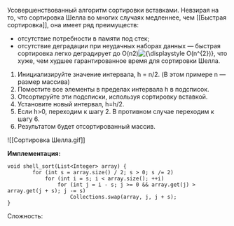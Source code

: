 Усовершенствованный алгоритм сортировки вставками. Невзирая на то, что сортировка Шелла во многих случаях медленнее, чем [[Быстрая сортировка]], она имеет ряд преимуществ:

- отсутствие потребности в памяти под стек;
- отсутствие деградации при неудачных наборах данных — быстрая сортировка легко деградирует до O(n2)![{\displaystyle O(n^{2})}](https://wikimedia.org/api/rest_v1/media/math/render/svg/6cd9594a16cb898b8f2a2dff9227a385ec183392), что хуже, чем худшее гарантированное время для сортировки Шелла.

1. Инициализируйте значение интервала, h = n/2. (В этом примере n — размер массива)
2. Поместите все элементы в пределах интервала h в подсписок.
3. Отсортируйте эти подсписки, используя сортировку вставкой.
4. Установите новый интервал, h=h/2.
5. Если h>0, переходим к шагу 2. В противном случае переходим к шагу 6.
6. Результатом будет отсортированный массив.

![[Сортировка Шелла.gif]]

**Имплементация:**

```
void shell_sort(List<Integer> array) {
        for (int s = array.size() / 2; s > 0; s /= 2)
            for (int i = s; i < array.size(); ++i)
                for (int j = i - s; j >= 0 && array.get(j) > array.get(j + s); j -= s) 
	                Collections.swap(array, j, j + s);
}
```

Сложность: